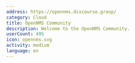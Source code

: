 ```yaml
---
address: https://opennms.discourse.group/
category: Cloud
title: OpenNMS Community
description: Welcome to the OpenNMS Community.
userCount: 495
icon: opennms.svg
activity: medium
language: en
---
```

